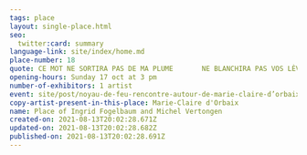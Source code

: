 ```yaml
---
tags: place
layout: single-place.html
seo:
  twitter:card: summary
language-link: site/index/home.md
place-number: 18
quote: CE MOT NE SORTIRA PAS DE MA PLUME       NE BLANCHIRA PAS VOS LÈVRES
opening-hours: Sunday 17 oct at 3 pm
number-of-exhibitors: 1 artist
event: site/post/noyau-de-feu-rencontre-autour-de-marie-claire-d’orbaix.md
copy-artist-present-in-this-place: Marie-Claire d'Orbaix
name: Place of Ingrid Fogelbaum and Michel Vertongen
created-on: 2021-08-13T20:02:28.671Z
updated-on: 2021-08-13T20:02:28.682Z
published-on: 2021-08-13T20:02:28.691Z
---
```

